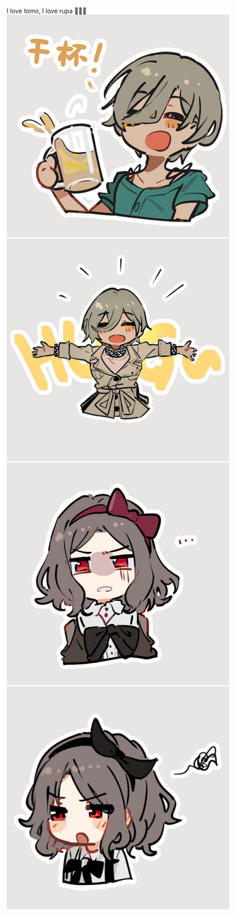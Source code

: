I love tomo, I love rupa 🥰🥰🥰
![alt text](rupa!.jpg)
![alt text](rupa!!.jpg)
![alt text](tomo!.jpg)
![alt text](tomo!!.jpg)